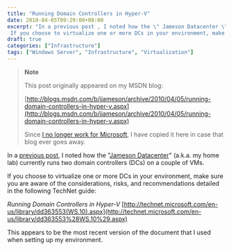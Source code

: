 ```yaml
---
title: "Running Domain Controllers in Hyper-V"
date: 2010-04-05T09:29:00+08:00
excerpt: "In a previous post , I noted how the \" Jameson Datacenter \" (a.k.a. my home lab) currently runs two domain controllers (DCs) on a couple of VMs. 
 If you choose to virtualize one or more DCs in your environment, make sure you are aware of the considerations..."
draft: true
categories: ["Infrastructure"]
tags: ["Windows Server", "Infrastructure", "Virtualization"]
---
```


> **Note**
> 
> This post originally appeared on my MSDN blog:  
>   
> 
> [http://blogs.msdn.com/b/jjameson/archive/2010/04/05/running-domain-controllers-in-hyper-v.aspx](http://blogs.msdn.com/b/jjameson/archive/2010/04/05/running-domain-controllers-in-hyper-v.aspx)
> 
> Since [I no longer work for Microsoft](/blog/jjameson/2011/09/02/last-day-with-microsoft), I have copied it here in case that blog ever goes away.


In a [previous post](/blog/jjameson/2008/11/05/server-core-installation-accessing-windows-in-notification-period), I noted how the "[Jameson Datacenter](/blog/jjameson/2009/09/14/the-jameson-datacenter)" (a.k.a. my home lab) currently runs two domain controllers (DCs) on a couple of VMs.

If you choose to virtualize one or more DCs in your environment, make sure you are aware of the considerations, risks, and recommendations detailed in the following TechNet guide:

<cite>Running Domain Controllers in Hyper-V</cite>
[http://technet.microsoft.com/en-us/library/dd363553(WS.10).aspx](http://technet.microsoft.com/en-us/library/dd363553%28WS.10%29.aspx)


This appears to be the most recent version of the document that I used when setting up my environment.

